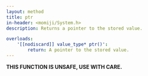 ```yaml
---
layout: method
title: ptr
in-header: <momiji/System.h>
description: Returns a pointer to the stored value.

overloads:
    '[[nodiscard]] value_type* ptr()':
        return: A pointer to the stored value.
---
```


**THIS FUNCTION IS UNSAFE, USE WITH CARE.**
